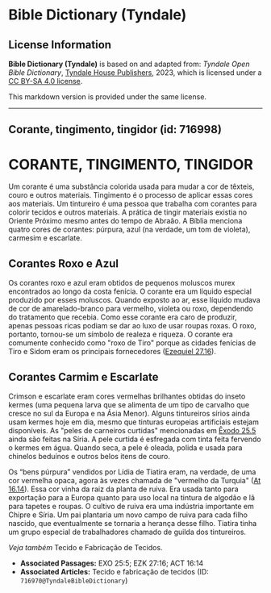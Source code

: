 # Bible Dictionary (Tyndale)

## License Information

**Bible Dictionary (Tyndale)** is based on and adapted from: _Tyndale Open Bible Dictionary_, [Tyndale House Publishers](https://tyndaleopenresources.com/), 2023, which is licensed under a [CC BY-SA 4.0 license](https://creativecommons.org/licenses/by-sa/4.0/legalcode.en).

This markdown version is provided under the same license.



--------------------------------

## Corante, tingimento, tingidor (id: 716998)

CORANTE, TINGIMENTO, TINGIDOR
=============================

Um corante é uma substância colorida usada para mudar a cor de têxteis, couro e outros materiais. Tingimento é o processo de aplicar essas cores aos materiais. Um tintureiro é uma pessoa que trabalha com corantes para colorir tecidos e outros materiais. A prática de tingir materiais existia no Oriente Próximo mesmo antes do tempo de Abraão. A Bíblia menciona quatro cores de corantes: púrpura, azul (na verdade, um tom de violeta), carmesim e escarlate.

Corantes Roxo e Azul
--------------------

Os corantes roxo e azul eram obtidos de pequenos moluscos murex encontrados ao longo da costa fenícia. O corante era um líquido especial produzido por esses moluscos. Quando exposto ao ar, esse líquido mudava de cor de amarelado\-branco para vermelho, violeta ou roxo, dependendo do tratamento que recebia. Como esse corante era caro de produzir, apenas pessoas ricas podiam se dar ao luxo de usar roupas roxas. O roxo, portanto, tornou\-se um símbolo de realeza e riqueza. O corante era comumente conhecido como "roxo de Tiro" porque as cidades fenícias de Tiro e Sidom eram os principais fornecedores ([Ezequiel 27\.16](https://ref.ly/Ezek27:16)).

Corantes Carmim e Escarlate
---------------------------

Crimson e escarlate eram cores vermelhas brilhantes obtidas do inseto kermes (uma pequena larva que se alimenta de um tipo de carvalho que cresce no sul da Europa e na Ásia Menor). Alguns tintureiros sírios ainda usam kermes hoje em dia, mesmo que tinturas europeias artificiais estejam disponíveis. As "peles de carneiros curtidas" mencionadas em [Êxodo 25\.5](https://ref.ly/Exod25:5) ainda são feitas na Síria. A pele curtida é esfregada com tinta feita fervendo o kermes em água. Quando seca, a pele é oleada, polida e usada para chinelos beduínos e outros belos itens de couro.

Os “bens púrpura” vendidos por Lídia de Tiatira eram, na verdade, de uma cor vermelha opaca, agora às vezes chamada de "vermelho da Turquia" ([At 16\.14](https://ref.ly/Acts16:14)). Essa cor vinha da raiz da planta de ruiva. Era usada tanto para exportação para a Europa quanto para uso local na tintura de algodão e lã para tapetes e roupas. O cultivo de ruiva era uma indústria importante em Chipre e Síria. Um pai plantaria um novo campo de ruiva para cada filho nascido, que eventualmente se tornaria a herança desse filho. Tiatira tinha um grupo especial de trabalhadores chamado de guilda dos tintureiros.

*Veja também* Tecido e Fabricação de Tecidos.

* **Associated Passages:** EXO 25:5; EZK 27:16; ACT 16:14
* **Associated Articles:** Tecido e fabricação de tecidos (ID: `716970@TyndaleBibleDictionary`)

